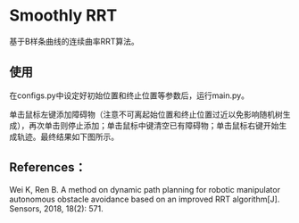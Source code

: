 # Smoothly RRT
基于B样条曲线的连续曲率RRT算法。

## 使用
在configs.py中设定好初始位置和终止位置等参数后，运行main.py。

单击鼠标左键添加障碍物（注意不可离起始位置和终止位置过近以免影响随机树生成），再次单击则停止添加；单击鼠标中键清空已有障碍物；单击鼠标右键开始生成轨迹。最终结果如下图所示。

## References：

Wei K, Ren B. A method on dynamic path planning for robotic manipulator autonomous obstacle avoidance based on an improved RRT algorithm[J]. Sensors, 2018, 18(2): 571.
